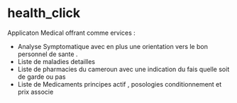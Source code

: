 # health_click

Applicaton Medical offrant comme ervices :
+ Analyse Symptomatique avec en plus une orientation vers le bon personnel de sante .
+ Liste de maladies detailles 
+ Liste de pharmacies du cameroun avec une indication du fais quelle soit de garde ou pas 
+ Liste de Medicaments principes actif , posologies conditionnement et prix associe 
